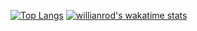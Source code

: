 [![Top Langs](https://github-readme-stats.vercel.app/api/top-langs/?username=greenlightjohnny)](https://github.com/greenlightjohnny/github-readme-stats&theme=radical)
[![willianrod's wakatime stats](https://github-readme-stats.vercel.app/api/wakatime?username=just_gonna_send_it)](https://github.com/greenlightjohnny/github-readme-stats)


<!--
**greenlightjohnny/greenlightjohnny** is a ✨ _special_ ✨ repository because its `README.md` (this file) appears on your GitHub profile.

Here are some ideas to get you started:

- 🔭 I’m currently working on ...
- 🌱 I’m currently learning ...
- 👯 I’m looking to collaborate on ...
- 🤔 I’m looking for help with ...
- 💬 Ask me about ...
- 📫 How to reach me: ...
- 😄 Pronouns: ...
- ⚡ Fun fact: ...
-->
